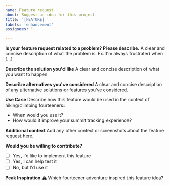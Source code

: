 ```yaml
---
name: Feature request
about: Suggest an idea for this project
title: '[FEATURE] '
labels: 'enhancement'
assignees: ''

---
```


**Is your feature request related to a problem? Please describe.**
A clear and concise description of what the problem is. Ex. I'm always frustrated when [...]

**Describe the solution you'd like**
A clear and concise description of what you want to happen.

**Describe alternatives you've considered**
A clear and concise description of any alternative solutions or features you've considered.

**Use Case**
Describe how this feature would be used in the context of hiking/climbing fourteeners:
- When would you use it?
- How would it improve your summit tracking experience?

**Additional context**
Add any other context or screenshots about the feature request here.

**Would you be willing to contribute?**
- [ ] Yes, I'd like to implement this feature
- [ ] Yes, I can help test it
- [ ] No, but I'd use it

**Peak Inspiration 🏔️**
Which fourteener adventure inspired this feature idea?